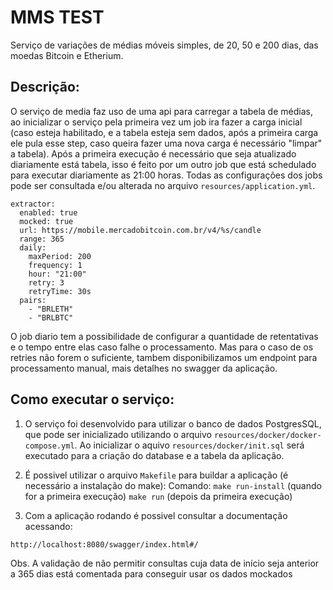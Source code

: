 # MMS TEST

Serviço de variações de médias móveis simples, de 20, 50 e 200 dias,
das moedas Bitcoin e Etherium.

## Descrição:
O serviço de media faz uso de uma api para carregar a tabela de médias, ao inicializar o serviço pela primeira vez um job ira fazer a carga inicial (caso esteja habilitado, e a tabela esteja sem dados, após a primeira carga ele pula esse step, caso queira fazer uma nova carga é necessário "limpar" a tabela). Após a primeira execução é necessário que seja atualizado diariamente está tabela, isso é feito por um outro job que está schedulado para executar diariamente as 21:00 horas. Todas as configurações dos jobs pode ser consultada e/ou alterada no arquivo `resources/application.yml`.

```
extractor:
  enabled: true
  mocked: true
  url: https://mobile.mercadobitcoin.com.br/v4/%s/candle
  range: 365
  daily:
    maxPeriod: 200
    frequency: 1
    hour: "21:00"
    retry: 3
    retryTime: 30s
  pairs:
    - "BRLETH"
    - "BRLBTC"
```
O job diario tem a possibilidade de configurar a quantidade de retentativas e o tempo entre elas caso falhe o processamento. Mas para o caso de os retries não forem o suficiente, tambem disponibilizamos um endpoint para processamento manual, mais detalhes no swagger da aplicação.

## Como executar o serviço:

1. O serviço foi desenvolvido para utilizar o banco de dados PostgresSQL, que pode ser inicializado utilizando o arquivo `resources/docker/docker-compose.yml`. Ao inicializar o aquivo `resources/docker/init.sql` será executado para a criação do database e a tabela da aplicação.

2. É possivel utilizar o arquivo `Makefile` para buildar a aplicação (é necessário a instalação do make):
Comando:
`make run-install` (quando for a primeira execução)
`make run` (depois da primeira execução)


3. Com a aplicação rodando é possivel consultar a documentação acessando:
```
http://localhost:8080/swagger/index.html#/
```

Obs. A validação de não permitir consultas cuja data de início seja anterior a 365 dias está comentada para conseguir usar os dados mockados